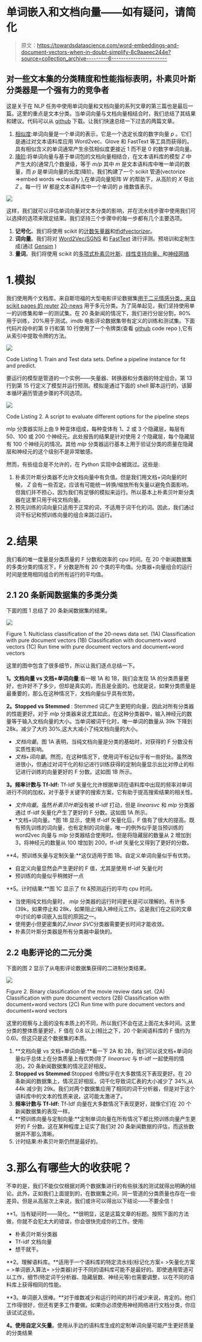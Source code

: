 # 单词嵌入和文档向量——如有疑问，请简化

> 原文：<https://towardsdatascience.com/word-embeddings-and-document-vectors-when-in-doubt-simplify-8c9aaeec244e?source=collection_archive---------6----------------------->

## 对一些文本集的分类精度和性能指标表明，朴素贝叶斯分类器是一个强有力的竞争者

这是关于在 NLP 任务中使用单词向量和文档向量的系列文章的第三篇也是最后一篇。这里的重点是文本分类。当单词向量与文档向量相结合时，我们总结了其结果和建议。代码可以从 [github](https://github.com/ashokc/Word-Embeddings-and-Document-Vectors) 下载。让我们快速总结一下过去的两篇文章。

1.  [相似度](/word-embeddings-and-document-vectors-part-1-similarity-1cd82737cf58):单词向量是一个单词的表示，它是一个选定长度的数字向量 *p* 。它们是通过对文本语料库应用 Word2vec、Glove 和 FastText 等工具而获得的。具有相似含义的单词通常产生余弦相似度更接近 1 而不是 0 的数字单词向量。
2.  [降阶](/word-embeddings-and-document-vectors-part-2-order-reduction-2d11c3b5139c):将单词向量与基于单词包的文档向量相结合，在文本语料库的模型 *Z* 中产生大的(通常几个数量级，等于 *m/p* 其中 *m* 是文本语料库中唯一单词的数量，而 *p* 是单词向量的长度)降阶。我们构建了一个 scikit 管道(vectorize =>embed words =>classify ),在单词向量矩阵 *W* 的帮助下，从高阶的 *X* 导出 *Z* 。每一行 *W* 都是文本语料库中一个单词的 *p* 维数值表示。

![](img/a2d14141d51d7e995b60aad1213cbba5.png)

这样，我们就可以评估单词向量对文本分类的影响，并在流水线步骤中使用我们可以选择的选项来限定结果。我们坚持三个步骤中的每一步都有几个主要选项。

1.  **记号化**。我们将使用 scikit 的[计数矢量器](http://scikit-learn.org/stable/modules/generated/sklearn.feature_extraction.text.CountVectorizer.html)和[tfidfvectorizer](http://scikit-learn.org/stable/modules/generated/sklearn.feature_extraction.text.TfidfVectorizer.html#sklearn.feature_extraction.text.TfidfVectorizer)。
2.  **词向量**。我们将对 [Word2Vec/SGNS](https://drive.google.com/file/d/0B7XkCwpI5KDYNlNUTTlSS21pQmM/edit?usp=sharing) 和 [FastText](https://s3-us-west-1.amazonaws.com/fasttext-vectors/crawl-300d-2M.vec.zip) 进行评测。预培训和定制生成(通过 [Gensim](https://radimrehurek.com/gensim/) )
3.  **量词**。我们将使用 scikit 的[多项式朴素贝叶斯](http://scikit-learn.org/stable/modules/generated/sklearn.naive_bayes.MultinomialNB.html)、[线性支持向量、](http://scikit-learn.org/stable/modules/generated/sklearn.svm.LinearSVC.html)和[神经网络](http://scikit-learn.org/stable/modules/generated/sklearn.neural_network.MLPClassifier.html)

# 1.模拟

我们使用两个文档库。来自斯坦福的大型电影评论数据集[用于二元情感分类，来自 scikit pages 的 reuter](http://ai.stanford.edu/~amaas/data/sentiment/) [20-news](http://scikit-learn.org/stable/datasets/twenty_newsgroups.html) 用于多元分类。为了简单起见，我们坚持使用单一的训练集和单一的测试集。在 20 条新闻的情况下，我们进行分层分割，80%用于训练，20%用于测试。imdb 电影评论数据集带有定义的训练和测试集。下面代码片段中的第 9 行和第 10 行使用了一个令牌类(查看 [github](https://github.com/ashokc/Word-Embeddings-and-Document-Vectors) code repo ),它有从索引中提取令牌的方法。

![](img/fccb27558646ec3759245cedfc242209.png)

Code Listing 1\. Train and Test data sets. Define a pipeline instance for fit and predict.

要运行的模型是管道的一个实例——矢量器、转换器和分类器的特定组合。第 13 行到第 15 行定义了模型并运行预测。模拟是通过下面的 shell 脚本运行的，该脚本循环遍历管道步骤的不同选项。

![](img/ffb7bf7d2578242dedee39569c060df1.png)

Code Listing 2\. A script to evaluate different options for the pipeline steps

mlp 分类器实际上由 9 种变体组成，每种变体有 1、2 或 3 个隐藏层，每层有 50、100 或 200 个神经元。此处报告的结果是针对使用 2 个隐藏层，每个隐藏层有 100 个神经元的情况。其他 *mlp* 分类器运行基本上用于验证分类的质量在隐藏层和神经元的这个级别不是非常敏感。

然而，有些组合是不允许的，在 Python 实现中会被跳过。这些是:

1.  朴素贝叶斯分类器不允许文档向量中有负值。但是我们用文档+词向量的时候， *Z* 会有一些否定。应该有可能统一转换/缩放所有矢量以避免负面影响，但我们并不担心，因为我们有足够的模拟来运行。所以基本上朴素贝叶斯分类器在这里只用于纯文档向量。
2.  预先训练的词向量只适用于正常的词，不适用于词干化的词。因此，我们通过词干标记和预训练向量的组合来跳过运行。

# 2.结果

我们看的唯一度量是分类质量的 F 分数和效率的 cpu 时间。在 20 个新闻数据集的多类分类的情况下，F 分数是所有 20 个类的平均值。分类器+向量组合的运行时间是使用相同组合的所有运行的平均值。

## 2.1 20 条新闻数据集的多类分类

下面的图 1 总结了 20 条新闻数据集的结果。

![](img/6669af6d3750403d00525b722d9dc5a3.png)

Figure 1\. Nulticlass classification of the 20-news data set. (1A) Classification with pure document vectors (1B) Classification with document+word vectors (1C) Run time with pure document vectors and document+word vectors

这里的图中包含了很多细节，所以让我们逐点总结一下。

**1。文档向量 vs 文档+单词向量**:看一眼 1A 和 1B，我们会发现 1A 的分类质量更好，也许好不了多少，但却是真实的，而且是全面的。也就是说，如果分类质量是最重要的，那么在这种情况下，文档向量似乎具有优势。

**2。Stopped vs Stemmed** : Stemmed 词汇产生更短的向量，因此对所有分类器的性能更好。对于 *mlp* 分类器来说尤其如此，在这种分类器中，输入神经元的数量等于输入文档向量的大小。当单词被词干化时，唯一单词的数量从 39k 下降到 28k，减少了大约 30%,这大大减小了纯文档向量的大小。

*   *文档向量*。图 1A 表明，当纯文档向量是分类的基础时，对获得的 F 分数没有实质性影响。
*   *文档+词向量*。然而，在这种情况下，使用词干标记似乎有一些好处。虽然改进很小，但通过对词干化的标记进行训练获得的定制向量显示出比对停止的标记进行训练的向量更好的 F 分数。这如图 1B 所示。

**3。频率计数与 Tf-Idf:** Tf-Idf 矢量化允许根据单词在语料库中出现的频率对单词进行不同的加权。对于基于关键字的搜索方案，它有助于提高搜索结果的相关性。

*   *文件向量*。虽然*朴素贝叶斯*没有被 tf-idf 打动，但是 *linearsvc* 和 *mlp* 分类器通过 tf-idf 矢量化产生了更好的 F 分数。这如图 1A 所示。
*   *文档+词向量。*图 1B 显示，使用 tf-idf 矢量化后，F 值有了很大的提高。既有预先训练的词向量，也有定制的词向量。唯一的例外似乎是当预训练的 word2vec 向量与 *mlp* 分类器结合使用时。但是将隐藏层的数量从 2 增加到 3，将神经元的数量从 100 增加到 200，tf-idf 矢量化又得到了更好的分数。

**4。预训练矢量与定制矢量:**这仅适用于图 1B。自定义单词向量似乎有优势。

*   自定义向量显然会产生更好的 F 值，尤其是使用 tf-idf 矢量化时
*   预训练的向量似乎稍微好一点

**5。计时结果:**图 1C 显示了 fit &预测运行的平均 cpu 时间。

*   当使用纯文档向量时， *mlp* 分类器的运行时间更长是可以理解的。有许多(39k，如果停止和 28k，如果阻止)输入神经元工作。这是我们在之前的文章中讨论的单词嵌入出现的原因之一。
*   使用更小但更密集的*Z*,*linear SVC*分类器需要更长时间才能收敛。
*   朴素贝叶斯分类器是所有分类器中最快的。

## 2.2 电影评论的二元分类

下面的图 2 显示了从电影评论数据集获得的二进制分类结果。

![](img/9c4c8f1893bb602f5b30a3a141d62563.png)

Figure 2\. Binary classification of the movie review data set. (2A) Classification with pure document vectors (2B) Classification with document+word vectors (2C) Run time with pure document vectors and document+word vectors

这里的观察与上面的没有本质上的不同，所以我们不会在这上面花太多时间。这里分类的整体质量更好，F 值在 0.8 以上(相比之下，20 个新闻语料库的 F 值约为 0.6)。但这只是这个数据集的本质。

1.  **文档向量 vs 文档+单词向量:**看一下 2A 和 2B，我们可以说文档+单词向量似乎总体上在分类质量上有优势(除了 *linearsvc* 与 tf-idf 一起使用的情况)。20 条新闻数据集的情况正好相反。
2.  **Stopped vs Stemmed**:Stopped 令牌似乎在大多数情况下表现更好。在 20 条新闻的数据集上，情况正好相反。词干化导致词汇表的大小减少了 34%,从 44k 减少到 29k。我们对两个数据集应用了相同的词干分析器，但是对于这个语料库中的文本的性质来说，这可能太激进了。
3.  **频率计数与 Tf-Idf:** Tf-Idf 向量在大多数情况下表现更好，就像它们在 20 个新闻数据集的表现一样。
4.  **预训练向量与定制向量:**定制单词向量在所有情况下都比预训练向量产生更好的 F 分数。这在某种程度上证实了我们对 20 条新闻数据的评估，而这些数据并不那么清晰。
5.  计时结果:朴素贝叶斯仍然是最好的。

# 3.那么有哪些大的收获呢？

不幸的是，我们不能仅仅根据对两个数据集进行的有些肤浅的测试就得出明确的结论。此外，正如我们上面提到的，在数据集之间，同一管道的分类质量也存在一些差异。但是从高层次上来说，我们或许可以得出以下结论——不要全信！

**1。当有疑问时——简化。**很明显，这是这篇文章的标题。按照下面的方法做，你就不会犯太大的错误，你会很快完成你的工作。使用:

*   朴素贝叶斯分类器
*   Tf-idf 文档向量
*   想干就干。

**2。理解语料库。**适用于一个语料库的特定流水线(标记化方案= >矢量化方案= >单词嵌入算法= >分类器)对于不同的语料库可能不是最好的。即使通用管道可以工作，细节(特定词干分析器、隐藏层数、神经元等)也需要调整，以在不同的语料库上获得相同的性能。

**3。单词嵌入很棒。**对于维数减少和运行时间的并行减少来说，肯定的。他们工作得很好，但还有更多工作要做。如果你必须使用神经网络进行文档分类，你应该试试这些。

**4。使用自定义矢量**。使用从手边的语料库生成的定制单词向量可能产生更好质量的分类结果